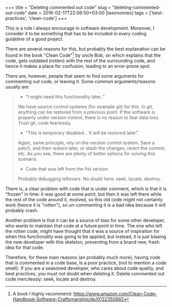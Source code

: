 +++
title = "Deleting commented out code"
slug = "deleting-commented-out-code"
date = 2016-02-17T22:06:50+03:00
[taxonomies]
tags = ['best-practices', 'clean-code']
+++

This is a rule I always encourage in software development. Moreover, I
consider it to be something that has to be included in every coding
guideline of a good project.

There are several reasons for this, but probably the best explanation
can be found in the book \"Clean Code\"[^1] by uncle Bob, on which
explains that the code, gets outdated (rotten) with the rest of the
surrounding code, and hence it makes a place for confusion, leading to
an error-prone spot.

There are, however, people that seem to find some arguments for
commenting out code, or leaving it. Some common arguments/reasons
usually are:

> -   \"I might need this functionality later..\"
>
> We have source control systems (for example git) for this. In git,
> anything can be restored from a previous point. If the software is
> properly under version control, there is no reason to fear data loss.
> Trust git, code fearlessly.
>
> -   \"This is temporary disabled\... It will be restored later\".
>
> Again, same principle, rely on the version control system. Save a
> patch, and then restore later, or stash the changes, revert the
> commit, etc. As you see, there are plenty of better options for
> solving this scenario.
>
> -   Code that was left from the fist version
>
> Probably debugging leftovers. No doubt here: seek, locate, destroy.

There is, a clear problem with code that is under comment, which is that
it is \"frozen\" in time: it was good at some point, but then it was
left there while the rest of the code around it, evolved, so this old
code might not certainly work (hence it is \"rotten\"), so un-commenting
it is a bad idea because it will probably crash.

Another problem is that it can be a source of bias for some other
developer, who wants to maintain that code at a future point in time.
The one who left the rotten code, might have thought that it was a
source of inspiration for when this functionality was going to be
applied, but instead, it is just biasing the new developer with this
skeleton, preventing from a brand new, fresh idea for that code.

Therefore, for these main reasons (an probably much more), having code
that is commented in a code base, is a poor practice, (not to mention a
code smell). If you are a seasoned developer, who cares about code
quality, and best practices, you must not doubt when deleting it. Delete
commented out code mercilessly: seek, locate and destroy.

[^1]: A book I highly recommend:
    <https://www.amazon.com/Clean-Code-Handbook-Software-Craftsmanship/dp/0132350882>
